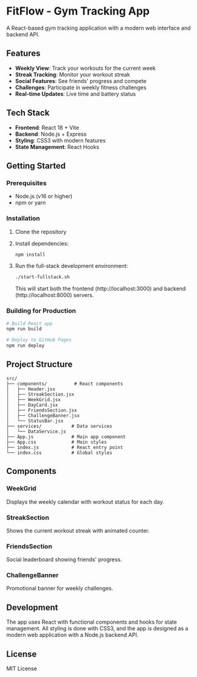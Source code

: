# FitFlow - Gym Tracking App

A React-based gym tracking application with a modern web interface and backend API.

## Features

- **Weekly View**: Track your workouts for the current week
- **Streak Tracking**: Monitor your workout streak
- **Social Features**: See friends' progress and compete
- **Challenges**: Participate in weekly fitness challenges
- **Real-time Updates**: Live time and battery status

## Tech Stack

- **Frontend**: React 18 + Vite
- **Backend**: Node.js + Express
- **Styling**: CSS3 with modern features
- **State Management**: React Hooks

## Getting Started

### Prerequisites

- Node.js (v16 or higher)
- npm or yarn

### Installation

1. Clone the repository
2. Install dependencies:
   ```bash
   npm install
   ```

3. Run the full-stack development environment:
   ```bash
   ./start-fullstack.sh
   ```

   This will start both the frontend (http://localhost:3000) and backend (http://localhost:8000) servers.

### Building for Production

```bash
# Build React app
npm run build

# Deploy to GitHub Pages
npm run deploy
```

## Project Structure

```
src/
├── components/          # React components
│   ├── Header.jsx
│   ├── StreakSection.jsx
│   ├── WeekGrid.jsx
│   ├── DayCard.jsx
│   ├── FriendsSection.jsx
│   ├── ChallengeBanner.jsx
│   └── StatusBar.jsx
├── services/           # Data services
│   └── DataService.js
├── App.js              # Main app component
├── App.css             # Main styles
├── index.js            # React entry point
└── index.css           # Global styles
```

## Components

### WeekGrid
Displays the weekly calendar with workout status for each day.

### StreakSection
Shows the current workout streak with animated counter.

### FriendsSection
Social leaderboard showing friends' progress.

### ChallengeBanner
Promotional banner for weekly challenges.

## Development

The app uses React with functional components and hooks for state management. All styling is done with CSS3, and the app is designed as a modern web application with a Node.js backend API.

## License

MIT License